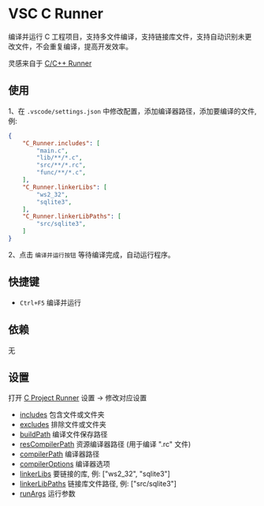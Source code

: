 # VSC C Runner

编译并运行 C 工程项目，支持多文件编译，支持链接库文件，支持自动识别未更改文件，不会重复编译，提高开发效率。

灵感来自于 [C/C++ Runner](https://github.com/franneck94/vscode-c-cpp-runner)

## 使用

1、在 `.vscode/settings.json` 中修改配置，添加编译器路径，添加要编译的文件, 例:

```json
{
    "C_Runner.includes": [
        "main.c",
        "lib/**/*.c",
        "src/**/*.rc",
        "func/**/*.c",
    ],
    "C_Runner.linkerLibs": [
        "ws2_32",
        "sqlite3",
    ],
    "C_Runner.linkerLibPaths": [
        "src/sqlite3",
    ]
}
```

2、点击 `编译并运行按钮` 等待编译完成，自动运行程序。

## 快捷键

- `Ctrl+F5` 编译并运行

## 依赖

无

## 设置

打开 [C Project Runner](vscode://settings/C_Runner.buildPath) 设置 -> 修改对应设置

- [includes](vscode://settings/C_Runner.includes) 包含文件或文件夹
- [excludes](vscode://settings/C_Runner.excludes) 排除文件或文件夹
- [buildPath](vscode://settings/C_Runner.buildPath) 编译文件保存路径
- [resCompilerPath](vscode://settings/C_Runner.resCompilerPath) 资源编译器路径 (用于编译 ".rc" 文件)
- [compilerPath](vscode://settings/C_Runner.compilerPath) 编译器路径
- [compilerOptions](vscode://settings/C_Runner.compilerOptions) 编译器选项
- [linkerLibs](vscode://settings/C_Runner.linkerLibs) 要链接的库, 例: ["ws2_32", "sqlite3"]
- [linkerLibPaths](vscode://settings/C_Runner.linkerLibPaths) 链接库文件路径, 例: ["src/sqlite3"]
- [runArgs](vscode://settings/C_Runner.runArgs) 运行参数
